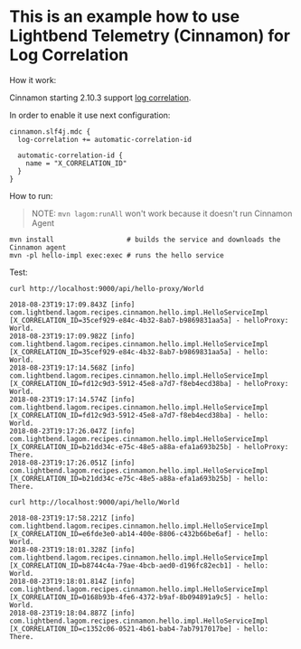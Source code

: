 # This is an example how to use Lightbend Telemetry (Cinnamon) for Log Correlation

How it work:

Cinnamon starting 2.10.3 support [log correlation](https://downloads.lightbend.com/cinnamon/docs/2.10.3/extensions/mdc.html#log-correlation).

In order to enable it use next configuration:

```
cinnamon.slf4j.mdc {
  log-correlation += automatic-correlation-id

  automatic-correlation-id {
    name = "X_CORRELATION_ID"
  }
}
``` 

How to run:

>NOTE: `mvn lagom:runAll` won't work because it doesn't run Cinnamon Agent

```
mvn install                  # builds the service and downloads the Cinnamon agent
mvn -pl hello-impl exec:exec # runs the hello service
```

Test:

```
curl http://localhost:9000/api/hello-proxy/World

2018-08-23T19:17:09.843Z [info] com.lightbend.lagom.recipes.cinnamon.hello.impl.HelloServiceImpl [X_CORRELATION_ID=35cef929-e84c-4b32-8ab7-b9869831aa5a] - helloProxy: World.
2018-08-23T19:17:09.982Z [info] com.lightbend.lagom.recipes.cinnamon.hello.impl.HelloServiceImpl [X_CORRELATION_ID=35cef929-e84c-4b32-8ab7-b9869831aa5a] - hello: World.
2018-08-23T19:17:14.568Z [info] com.lightbend.lagom.recipes.cinnamon.hello.impl.HelloServiceImpl [X_CORRELATION_ID=fd12c9d3-5912-45e8-a7d7-f8eb4ecd38ba] - helloProxy: World.
2018-08-23T19:17:14.574Z [info] com.lightbend.lagom.recipes.cinnamon.hello.impl.HelloServiceImpl [X_CORRELATION_ID=fd12c9d3-5912-45e8-a7d7-f8eb4ecd38ba] - hello: World.
2018-08-23T19:17:26.047Z [info] com.lightbend.lagom.recipes.cinnamon.hello.impl.HelloServiceImpl [X_CORRELATION_ID=b21dd34c-e75c-48e5-a88a-efa1a693b25b] - helloProxy: There.
2018-08-23T19:17:26.051Z [info] com.lightbend.lagom.recipes.cinnamon.hello.impl.HelloServiceImpl [X_CORRELATION_ID=b21dd34c-e75c-48e5-a88a-efa1a693b25b] - hello: There.
```


```
curl http://localhost:9000/api/hello/World

2018-08-23T19:17:58.221Z [info] com.lightbend.lagom.recipes.cinnamon.hello.impl.HelloServiceImpl [X_CORRELATION_ID=e6fde3e0-ab14-400e-8806-c432b66be6af] - hello: World.
2018-08-23T19:18:01.328Z [info] com.lightbend.lagom.recipes.cinnamon.hello.impl.HelloServiceImpl [X_CORRELATION_ID=b8744c4a-79ae-4bcb-aed0-d196fc82ecb1] - hello: World.
2018-08-23T19:18:01.814Z [info] com.lightbend.lagom.recipes.cinnamon.hello.impl.HelloServiceImpl [X_CORRELATION_ID=0168b93b-4fe6-4372-b9af-8b094891a9c5] - hello: World.
2018-08-23T19:18:04.887Z [info] com.lightbend.lagom.recipes.cinnamon.hello.impl.HelloServiceImpl [X_CORRELATION_ID=c1352c06-0521-4b61-bab4-7ab7917017be] - hello: There.
```